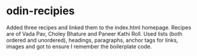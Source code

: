 # odin-recipies

Added three recipes and linked them to the index.html homepage.
Recipes are of Vada Pav, Choley Bhature and Paneer Kathi Roll.
Used lists (both ordered and unordered), headings, paragraphs, anchor tags for links, images and got to ensure I remember the boilerplate code. 